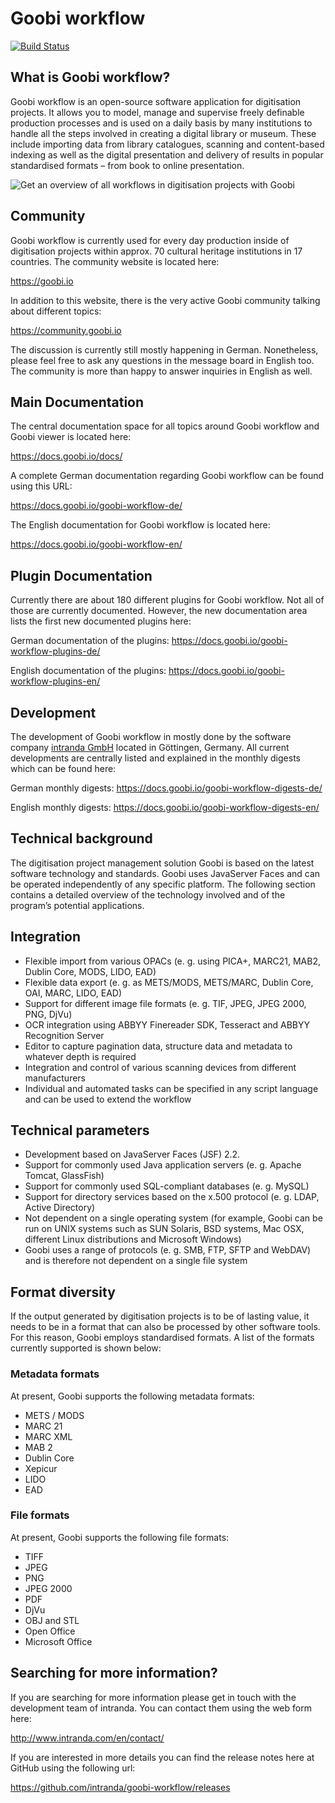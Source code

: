 # Goobi workflow

[![Build Status](https://travis-ci.org/intranda/goobi-workflow.svg?branch=master)](https://travis-ci.org/intranda/goobi)

## What is Goobi workflow?

Goobi workflow is an open-source software application for digitisation projects. It allows you to model, manage and supervise freely definable production processes and is used on a daily basis by many institutions to handle all the steps involved in creating a digital library or museum. These include importing data from library catalogues, scanning and content-based indexing as well as the digital presentation and delivery of results in popular standardised formats – from book to online presentation.

![Get an overview of all workflows in digitisation projects with Goobi](https://www.intranda.com/wp-content/uploads/2015/05/goobi_history_21_processes_en.png)

## Community

Goobi workflow is currently used for every day production inside of digitisation projects within approx. 70 cultural heritage institutions in 17 countries. The community website is located here:

https://goobi.io

In addition to this website, there is the very active Goobi community talking about different topics:

https://community.goobi.io

The discussion is currently still mostly happening in German. Nonetheless, please feel free to ask any questions in the message board in English too. The community is more than happy to answer inquiries in English as well.

## Main Documentation

The central documentation space for all topics around Goobi workflow and Goobi viewer is located here:

https://docs.goobi.io/docs/

A complete German documentation regarding Goobi workflow can be found using this URL:

https://docs.goobi.io/goobi-workflow-de/

The English documentation for Goobi workflow is located here:

https://docs.goobi.io/goobi-workflow-en/

## Plugin Documentation

Currently there are about 180 different plugins for Goobi workflow. Not all of those are currently documented. However, the new documentation area lists the first new documented plugins here:

German documentation of the plugins:
https://docs.goobi.io/goobi-workflow-plugins-de/

English documentation of the plugins:
https://docs.goobi.io/goobi-workflow-plugins-en/

## Development

The development of Goobi workflow in mostly done by the software company [intranda GmbH](https://intranda.com) located in Göttingen, Germany. All current developments are centrally listed and explained in the monthly digests which can be found here:

German monthly digests:
https://docs.goobi.io/goobi-workflow-digests-de/

English monthly digests:
https://docs.goobi.io/goobi-workflow-digests-en/

## Technical background

The digitisation project management solution Goobi is based on the latest software technology and standards. Goobi uses JavaServer Faces and can be operated independently of any specific platform. The following section contains a detailed overview of the technology involved and of the program’s potential applications.

## Integration

- Flexible import from various OPACs (e. g. using PICA+, MARC21, MAB2, Dublin Core, MODS, LIDO, EAD)
- Flexible data export (e. g. as METS/MODS, METS/MARC, Dublin Core, OAI, MARC, LIDO, EAD)
- Support for different image file formats (e. g. TIF, JPEG, JPEG 2000, PNG, DjVu)
- OCR integration using ABBYY Finereader SDK, Tesseract and ABBYY Recognition Server
- Editor to capture pagination data, structure data and metadata to whatever depth is required
- Integration and control of various scanning devices from different manufacturers
- Individual and automated tasks can be specified in any script language and can be used to extend the workflow

## Technical parameters

- Development based on JavaServer Faces (JSF) 2.2.
- Support for commonly used Java application servers (e. g. Apache Tomcat, GlassFish)
- Support for commonly used SQL-compliant databases (e. g. MySQL)
- Support for directory services based on the x.500 protocol (e. g. LDAP, Active Directory)
- Not dependent on a single operating system (for example, Goobi can be run on UNIX systems such as SUN Solaris, BSD systems, Mac OSX, different Linux distributions and Microsoft Windows)
- Goobi uses a range of protocols (e. g. SMB, FTP, SFTP and WebDAV) and is therefore not dependent on a single file system

## Format diversity

If the output generated by digitisation projects is to be of lasting value, it needs to be in a format that can also be processed by other software tools. For this reason, Goobi employs standardised formats. A list of the formats currently supported is shown below:

### Metadata formats
At present, Goobi supports the following metadata formats:

- METS / MODS
- MARC 21
- MARC XML
- MAB 2
- Dublin Core
- Xepicur
- LIDO
- EAD

### File formats

At present, Goobi supports the following file formats:

- TIFF
- JPEG
- PNG
- JPEG 2000
- PDF
- DjVu
- OBJ and STL
- Open Office
- Microsoft Office

## Searching for more information?

If you are searching for more information please get in touch with the development team of intranda. You can contact them using the web form here:

http://www.intranda.com/en/contact/

If you are interested in more details you can find the release notes here at GitHub using the following url:

https://github.com/intranda/goobi-workflow/releases
